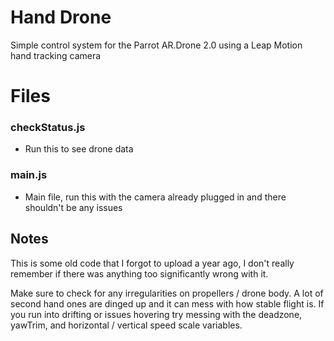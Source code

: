# Hand Drone

Simple control system for the Parrot AR.Drone 2.0 using a Leap Motion hand tracking camera


  
# Files
### checkStatus.js
* Run this to see drone data

### main.js
* Main file, run this with the camera already plugged in and there shouldn't be any issues

## Notes
 This is some old code that I forgot to upload a year ago, I don't really remember if there was anything too significantly wrong with it.

Make sure to check for any irregularities on propellers / drone body. A lot of second hand ones are dinged up and it can mess with how stable flight is. If you run into drifting or issues hovering try messing with the deadzone, yawTrim, and horizontal / vertical speed scale variables. 

